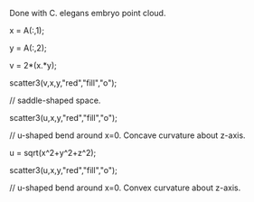Done with C. elegans embryo point cloud.

x = A(:,1);

y = A(:,2);

v = 2*(x.*y);

scatter3(v,x,y,"red","fill","o");

// saddle-shaped space.


scatter3(u,x,y,"red","fill","o");

// u-shaped bend around x=0. Concave curvature about z-axis.

u = sqrt(x^2+y^2+z^2);

scatter3(u,x,y,"red","fill","o");

// u-shaped bend around x=0. Convex curvature about z-axis.
